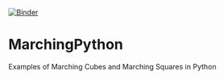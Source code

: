 [![Binder](https://mybinder.org/badge_logo.svg)](https://mybinder.org/v2/gh/mhoangvslev/MarchingPython/master)

# MarchingPython
Examples of Marching Cubes and Marching Squares in Python
